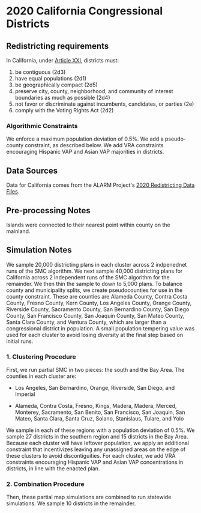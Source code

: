 # 2020 California Congressional Districts

## Redistricting requirements
In California, under [Article XXI](https://leginfo.legislature.ca.gov/faces/codes_displayText.xhtml?lawCode=CONS&division=&title=&part=&chapter=&article=XXI), districts must:

1. be contiguous (2d3)
1. have equal populations (2d1) 
1. be geographically compact (2d5)
1. preserve city, county, neighborhood, and community of interest boundaries as much as possible (2d4)
1. not favor or discriminate against incumbents, candidates, or parties (2e)
1. comply with the Voting Rights Act (2d2)


### Algorithmic Constraints
We enforce a maximum population deviation of 0.5%. We add a pseudo-county constraint, as described below. We add VRA constraints encouraging Hispanic VAP and Asian VAP majorities in districts.

## Data Sources
Data for California comes from the ALARM Project's [2020 Redistricting Data Files](https://alarm-redist.github.io/posts/2021-08-10-census-2020/).

## Pre-processing Notes
Islands were connected to their nearest point within county on the mainland.

## Simulation Notes
We sample 20,000 districting plans in each cluster across 2 indpenednet runs of the SMC algorithm.
We next sample 40,000 districting plans for California across 2 independent runs of the SMC algorithm for the remainder.
We then thin the sample to down to 5,000 plans.
To balance county and municipality splits, we create pseudocounties for use in the county constraint. These are counties are Alameda County, Contra Costa County, Fresno County, Kern County, Los Angeles County, Orange County, Riverside County, Sacramento County, San Bernardino County, San Diego County, San Francisco County, San Joaquin County, San Mateo County, Santa Clara County, and Ventura County, which are larger than a congressional district in population.
A small population tempering value was used for each cluster to avoid losing diversity at the final step based on initial runs.

### 1. Clustering Procedure
First, we run partial SMC in two pieces: the south and the Bay Area. The counties in each cluster are:

* Los Angeles, San Bernardino, Orange, Riverside, San Diego, and Imperial

* Alameda, Contra Costa, Fresno, Kings, Madera, Madera, Merced, Monterey, Sacramento, San Benito, San Francisco, San Joaquin, San Mateo, Santa Clara, Santa Cruz, Solano, Stanislaus, Tulare, and Yolo

We sample in each of these regions with a population deviation of 0.5%. We sample 27 districts in the southern region and 15 districts in the Bay Area. Because each cluster will have leftover population, we apply an additional constraint that
incentivizes leaving any unassigned areas on the edge of these clusters to
avoid discontiguities. For each cluster, we add VRA constraints encouraging Hispanic VAP and Asian VAP concentrations in districts, in line with the enacted plan.

### 2. Combination Procedure
Then, these partial map simulations are combined to run statewide simulations. We sample 10 districts in the remainder.
